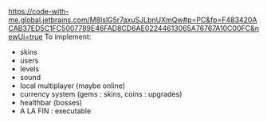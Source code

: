 https://code-with-me.global.jetbrains.com/M8IslG5r7axuSJLbnUXmQw#p=PC&fp=F483420ACAB37ED5C1FC5007789E46FAD8CD6AE02244613065A76767A10C00FC&newUi=true
To implement:
- skins
- users
- levels
- sound
- local multiplayer (maybe online)
- currency system (gems : skins, coins : upgrades)
- healthbar (bosses)
- A LA FIN : executable
  
